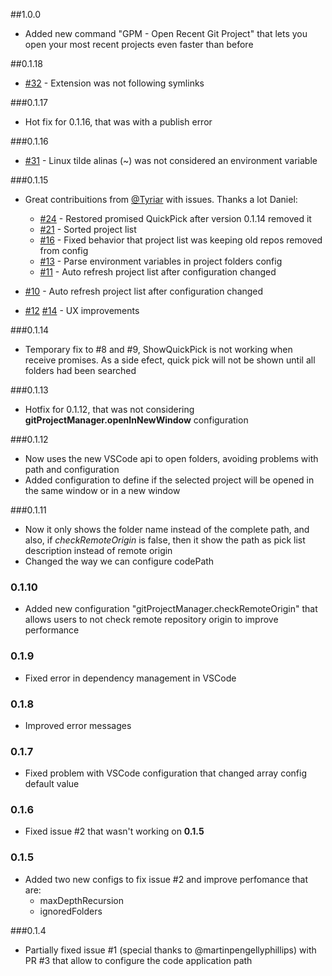 ##1.0.0
  - Added new command "GPM - Open Recent Git Project" that lets you open your most recent projects even faster than before

##0.1.18
  - [#32](https://github.com/felipecaputo/git-project-manager/issues/32) - Extension was not following symlinks
  
###0.1.17
  - Hot fix for 0.1.16, that was with a publish error

###0.1.16
  - [#31](https://github.com/felipecaputo/git-project-manager/issues/31) - Linux tilde alinas (~) was not considered an environment variable 

###0.1.15
  - Great contribuitions from [@Tyriar](https://github.com/Tyriar) with issues. Thanks a lot Daniel:
    - [#24](https://github.com/felipecaputo/git-project-manager/issues/24) - Restored promised QuickPick after version 0.1.14 removed it
    - [#21](https://github.com/felipecaputo/git-project-manager/issues/21) - Sorted project list
    - [#16](https://github.com/felipecaputo/git-project-manager/issues/16) - Fixed behavior that project list was keeping old repos removed from config
    - [#13](https://github.com/felipecaputo/git-project-manager/issues/13) - Parse environment variables in project folders config
    - [#11](https://github.com/felipecaputo/git-project-manager/issues/11) - Auto refresh project list after configuration changed


  - [#10](https://github.com/felipecaputo/git-project-manager/issues/10) - Auto refresh project list after configuration changed
  - [#12](https://github.com/felipecaputo/git-project-manager/issues/12) [#14](https://github.com/felipecaputo/git-project-manager/issues/14) - UX improvements


###0.1.14
  - Temporary fix to #8 and #9, ShowQuickPick is not working when receive promises. As a side efect, quick pick will not be shown until
  all folders had been searched

###0.1.13
  - Hotfix for 0.1.12, that was not considering **gitProjectManager.openInNewWindow** configuration

###0.1.12
  - Now uses the new VSCode api to open folders, avoiding problems with path and configuration
  - Added configuration to define if the selected project will be opened in the same window or in a new window

###0.1.11
  - Now it only shows the folder name instead of the complete path, and also, if *checkRemoteOrigin* is
  false, then it show the path as pick list description instead of remote origin
  - Changed the way we can configure codePath

### 0.1.10
  - Added new configuration "gitProjectManager.checkRemoteOrigin" that allows users to
  not check remote repository origin to improve performance

### 0.1.9
  - Fixed error in dependency management in VSCode

### 0.1.8
  - Improved error messages

### 0.1.7
  - Fixed problem with VSCode configuration that changed array config default value

### 0.1.6
  - Fixed issue #2 that wasn't working on **0.1.5**

### 0.1.5
  - Added two new configs to fix issue #2 and improve perfomance that are:
    - maxDepthRecursion
    - ignoredFolders  

###0.1.4
  - Partially fixed issue #1 (special thanks to @martinpengellyphillips) with PR #3 
  that allow to configure the code application path